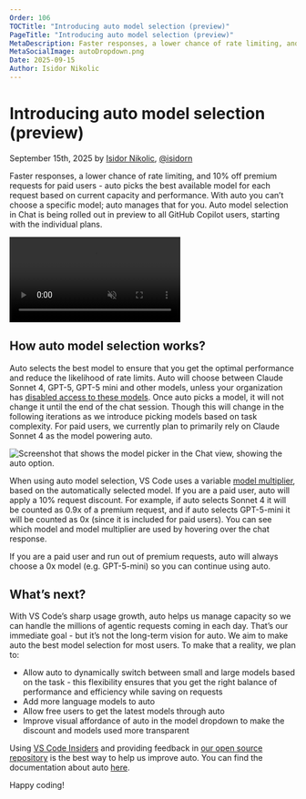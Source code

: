 ```yaml
---
Order: 106
TOCTitle: "Introducing auto model selection (preview)"
PageTitle: "Introducing auto model selection (preview)"
MetaDescription: Faster responses, a lower chance of rate limiting, and 10% off premium requests for paid users - auto picks the best available model for each request based on current capacity and performance. With auto you can’t choose a specific model; auto manages that for you.
MetaSocialImage: autoDropdown.png
Date: 2025-09-15
Author: Isidor Nikolic
---
```


# Introducing auto model selection (preview)

September 15th, 2025 by [Isidor Nikolic](https://github.com/isidorn), [@isidorn]( https://x.com/isidorn)

Faster responses, a lower chance of rate limiting, and 10% off premium requests for paid users - auto picks the best available model for each request based on current capacity and performance. With auto you can’t choose a specific model; auto manages that for you. Auto model selection in Chat is being rolled out in preview to all GitHub Copilot users, starting with the individual plans.

<video src="auto-model-selection.mp4" title="Auto model selection" autoplay muted controls></video>

## How auto model selection works?

Auto selects the best model to ensure that you get the optimal performance and reduce the likelihood of rate limits. Auto will choose between Claude Sonnet 4, GPT-5, GPT-5 mini and other models, unless your organization has [disabled access to these models](https://docs.github.com/en/copilot/how-tos/use-ai-models/configure-access-to-ai-models). Once auto picks a model, it will not change it until the end of the chat session. Though this will change in the following iterations as we introduce picking models based on task complexity. For paid users, we currently plan to primarily rely on Claude Sonnet 4 as the model powering auto.

![Screenshot that shows the model picker in the Chat view, showing the auto option.](autoDropdown.png)

When using auto model selection, VS Code uses a variable [model multiplier](https://docs.github.com/en/copilot/concepts/billing/copilot-requests#model-multipliers), based on the automatically selected model. If you are a paid user, auto will apply a 10% request discount. For example, if auto selects Sonnet 4 it will be counted as 0.9x of a premium request, and if auto selects GPT-5-mini it will be counted as 0x (since it is included for paid users). You can see which model and model multiplier are used by hovering over the chat response.

If you are a paid user and run out of premium requests, auto will always choose a 0x model (e.g. GPT-5-mini) so you can continue using auto.

## What’s next?

With VS Code’s sharp usage growth, auto helps us manage capacity so we can handle the millions of agentic requests coming in each day. That’s our immediate goal - but it’s not the long-term vision for auto. We aim to make auto the best model selection for most users. To make that a reality, we plan to:

* Allow auto to dynamically switch between small and large models based on the task - this flexibility ensures that you get the right balance of performance and efficiency while saving on requests
* Add more language models to auto
* Allow free users to get the latest models through auto
* Improve visual affordance of auto in the model dropdown to make the discount and models used more transparent

Using [VS Code Insiders](https://code.visualstudio.com/insiders/) and providing feedback in [our open source repository]( https://github.com/microsoft/vscode/issues) is the best way to help us improve auto. You can find the documentation about auto [here]( https://code.visualstudio.com/docs/copilot/customization/language-models#_auto-model-selection).

Happy coding!
